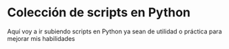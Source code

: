 # Colección de scripts en Python

Aquí voy a ir subiendo scripts en Python ya sean de utilidad o práctica para mejorar mis habilidades
